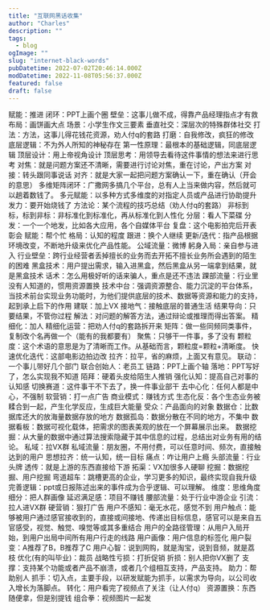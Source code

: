 ```yaml
---
title: "互联网黑话收集"
author: "Charles"
description: ""
tags:
  - blog
ogImage: ""
slug: "internet-black-words"
pubDatetime: 2022-07-02T20:46:14.000Z
modDatetime: 2022-11-08T05:56:37.000Z
featured: false
draft: false
---
```


赋能：推进
闭环：PPT上画个圈
壁垒：这事儿做不成，得靠产品经理指点才有救
布局：画饼画大点
场景：小学生作文三要素
垂直社交：深层次的特殊群体社交
打法：方法，这事儿得花钱花资源，劝人付q的套路
打磨：自我修改，疯狂的修改
底层逻辑：不为外人所知的神秘存在
第一性原理：最根本的基础逻辑，同底层逻辑
顶层设计：用上帝视角设计
顶层思考：用领导去看待这件事情的想法来进行思考
对焦：就是问题方案还不清晰，需要进行讨论对焦，重在讨论，产出方案
对接：转头跟同事说话
对齐：就是大家一起把问题方案确认一下，重在确认（开会的意思）
多维矩阵闭环：广撒网多搞几个平台，总有人上当来做内容，然后就可以趟着数钱了。
多元赋能：以多种方式多维度的对指定人员或产品进行协助提升
发力：要开始烧钱了
方法论：某个流程的技巧总结（劝人付q的套路）
非标到标，标到非标：非标准化到标准化，再从标准化到人性化
分层：看人下菜碟
分发：一个一个地发，比如各大应用，各个自媒体平台
复盘：这个电影拍完后开表彰会
赋能：帮个忙
格局：认知的程度
跟进：换个人继续
更新/迭代：指产品根据环境改变，不断地升级来优化产品性能。
公域流量：微博
躬身入局：亲自参与进入
行业壁垒：跨行业经营者丢掉擅长的业务而去开拓不擅长业务所会遇到的陌生的困难
黑盒技术：用户提出需求，输入进黑盒，然后黑盒从另一端拿到结果，就是黑盒技术
话术：怎么用极好听的话来骗人，重点是还不违法
踝部流量：行业里没有人知道的，惯用资源置换
技术中台：强调资源整合、能力沉淀的平台体系，当技术前台实现业务功能时，为他们提供底层的技术、数据等资源和能力的支持，起到承上启下的作用
建联：加上VX
接地气：接触底层的普通生活
结果导向：只要结果，不管你过程
解法：对问题的解答方法，通过辩论或推理而得出答案。
精细化：加人
精细化运营：把劝人付q的套路拆开来
矩阵：做一些同频同类事件，复制改个名再做一个（能有的我都要有）
聚焦：只够干一件事，多了没有
颗粒度：这个术语的意思是为了清晰而工作。从基础而言，颗粒度=颗粒+清晰度。
快速优化迭代：这部电影边拍边改
拉齐：拉平，省的麻烦，上面又有意见。
联动：一个事儿带好几个部门
联合创始人：老员工
链路：PPT上画个轴
落地：PPT写好了，怎么实现我不知道
陌拜：硬着头皮给陌生人推销
强化认知：提高自己对事的认知感
切换赛道：这件事干不下去了，换一件事业部干
去中心化：任何人都是中心，不强制
软营销：打一点广告
商业模式：赚钱方式
生态化反：各个生态业务被糅合到一起，产生化学反应，生成巨大能量
受众：产品面向的对象
数据仓：比数据库还大的放海量数据存放的地方
数据孤岛：数据分散在不同的地方，不集中
数据看板：数据可视化载体，把需求的图表美观的放在一个屏幕展示出来。
数据挖掘：从大量的数据中通过算法搜索隐藏于其中信息的过程，总结出对业务有用的结论。
私域：拉VX群
私域流量：朋友圈，不用付费，可以任意时间、频次，直接触达到的用户
思想拉齐：统一认知，统一目标
痛点：咋让用户上瘾
头部流量：行业头牌
透传：就是上游的东西直接给下游
拓渠：VX加很多人硬聊
挖掘：数据挖掘、用户挖掘
弯道超车：跳槽更高的企业，学习更多的知识，最终实现自我升级
完善逻辑：ppt或日报陈述出来的事件成为合乎逻辑、可以理解。
维度：思维角度
细分：把人群画像
延迟满足感：项目不赚钱
腰部流量：处于行业中游企业
引流：拉人进VX群
硬营销：狠打广告
用户不感知：毫无水花，感觉不到
用户触点：能够被用户通过感官接收到的，直接或间接地、传递出目标信息，感官可以是来自五官感受，视觉、触觉、嗅觉等或其多重结合
用户的全路径管理：从用户入局开始，到用户出局中间所有用户行走的线路
用户画像：用户信息的标签化
用户裂变：A推荐了B，B推荐了C
用户心智：说到网购，就是淘宝，说到音频，就是荔枝
优化(有的叫毕业)：裁员
战略性亏损：打折促销
折损：别人把你VX删了
支撑：支持某个功能或者产品不崩溃，或者几个组相互支持，产品支持。
助力：帮助别人
抓手：切入点，主要手段，以研发赋能为抓手，以需求为导向，以公司收入增长为落脚点。
转化：用户看完了视频点了关注（让人付q）
资源置换：东西随便拿，但是别提钱
组合拳：视频图片一起发
